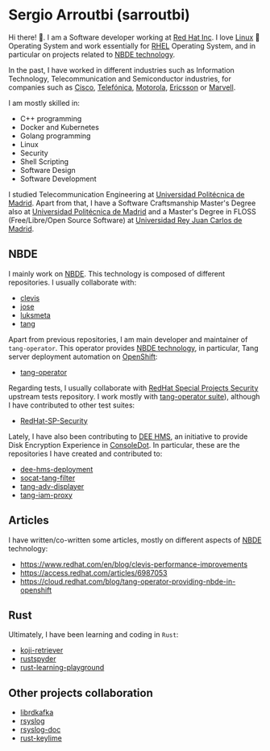 # Sergio Arroutbi (sarroutbi)

Hi there! 👋. I am a Software developer working at [Red Hat Inc](https://www.redhat.com/).  I love [Linux](https://www.linuxfoundation.org/) 🐧 Operating System and work essentially for [RHEL](https://www.redhat.com/es/technologies/linux-platforms/enterprise-linux) Operating System, and in particular on projects related to [NBDE technology](https://access.redhat.com/articles/6987053).

In the past, I have worked in different industries such as Information Technology, Telecommunication and Semiconductor industries, for companies such as [Cisco](https://www.cisco.com), [Telefónica](https://telefonica.es), [Motorola](https://motorola.com), [Ericsson](https://ericsson.com) or [Marvell](https://www.marvell.com). 

I am mostly skilled in:
* C++ programming
* Docker and Kubernetes
* Golang programming
* Linux
* Security
* Shell Scripting
* Software Design
* Software Development

I studied Telecommunication Engineering at [Universidad Politécnica de Madrid](https://www.upm.es/). Apart from that, I have a Software Craftsmanship Master's Degree also at [Universidad Politécnica de Madrid](https://www.upm.es/) and a Master's Degree in FLOSS (Free/Libre/Open Source Software) at [Universidad Rey Juan Carlos de Madrid](https://www.urjc.es/).

## NBDE
I mainly work on [NBDE](https://access.redhat.com/articles/6987053). This technology is composed of different repositories. I usually collaborate with:
* [clevis](https://github.com/latchset/clevis)
* [jose](https://github.com/latchset/jose)
* [luksmeta](https://github.com/latchset/luksmeta)
* [tang](https://github.com/latchset/tang)

Apart from previous repositories, I am main developer and maintainer of `tang-operator`. This operator provides [NBDE technology](https://access.redhat.com/articles/6987053), in particular, Tang server deployment automation on [OpenShift](https://www.redhat.com/en/technologies/cloud-computing/openshift):
* [tang-operator](https://github.com/latchset/tang-operator)

Regarding tests, I usually collaborate with [RedHat Special Projects Security](https://github.com/RedHat-SP-Security/tests) upstream tests repository. I work mostly with [tang-operator suite](https://github.com/RedHat-SP-Security/tests/tree/master/tang-operator)), although I have contributed to other test suites:
* [RedHat-SP-Security](https://github.com/RedHat-SP-Security/tests/commits?author=sarroutbi)

Lately, I have also been contributing to [DEE HMS](https://github.com/dee-hms/), an initiative to provide Disk Encryption Experience in [ConsoleDot](https://github.com/RedHatInsights). In particular, these are the repositories I have created and contributed to:
* [dee-hms-deployment](https://github.com/dee-hms/dee-hms-deployment)
* [socat-tang-filter](https://github.com/dee-hms/socat-tang-filter)
* [tang-adv-displayer](https://github.com/dee-hms/tang-adv-displayer)
* [tang-iam-proxy](https://github.com/dee-hms/tang-iam-proxy)

## Articles
I have written/co-written some articles, mostly on different aspects of [NBDE](https://access.redhat.com/articles/6987053) technology:
* https://www.redhat.com/en/blog/clevis-performance-improvements
* https://access.redhat.com/articles/6987053
* https://cloud.redhat.com/blog/tang-operator-providing-nbde-in-openshift

## Rust
Ultimately, I have been learning and coding in `Rust`:
* [koji-retriever](https://github.com/sarroutbi/koji-retriever)
* [rustspyder](https://github.com/sarroutbi/rustspyder)
* [rust-learning-playground](https://github.com/rust-learning-playground)

## Other projects collaboration
* [librdkafka](https://github.com/confluentinc/librdkafka/pulls?q=is%3Apr+author%3Asarroutbi+is%3Amerged)
* [rsyslog](https://github.com/rsyslog/rsyslog/pulls?q=is%3Apr+author%3Asarroutbi+is%3Amerged)
* [rsyslog-doc](https://github.com/rsyslog/rsyslog-doc/pulls?q=is%3Apr+is%3Amerged+author%3Asarroutbi)
* [rust-keylime](https://github.com/keylime/rust-keylime/pulls?q=is%3Apr+author%3Asarroutbi)

<!--
**sarroutbi/sarroutbi** is a ✨ _special_ ✨ repository because its `README.md` (this file) appears on your GitHub profile.

Here are some ideas to get you started:

- 🔭 I’m currently working on ...
- 🌱 I’m currently learning ...
- 👯 I’m looking to collaborate on ...
- 🤔 I’m looking for help with ...
- 💬 Ask me about ...
- 📫 How to reach me: ...
- 😄 Pronouns: ...
- ⚡ Fun fact: ...
-->
